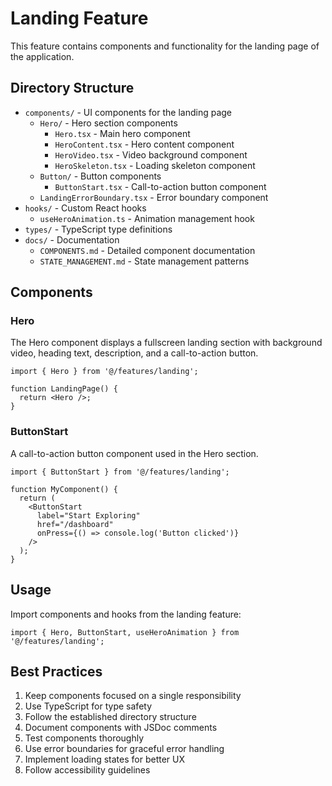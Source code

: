 # Landing Feature

This feature contains components and functionality for the landing page of the application.

## Directory Structure

- `components/` - UI components for the landing page
  - `Hero/` - Hero section components
    - `Hero.tsx` - Main hero component
    - `HeroContent.tsx` - Hero content component
    - `HeroVideo.tsx` - Video background component
    - `HeroSkeleton.tsx` - Loading skeleton component
  - `Button/` - Button components
    - `ButtonStart.tsx` - Call-to-action button component
  - `LandingErrorBoundary.tsx` - Error boundary component
- `hooks/` - Custom React hooks
  - `useHeroAnimation.ts` - Animation management hook
- `types/` - TypeScript type definitions
- `docs/` - Documentation
  - `COMPONENTS.md` - Detailed component documentation
  - `STATE_MANAGEMENT.md` - State management patterns

## Components

### Hero

The Hero component displays a fullscreen landing section with background video, heading text, description, and a call-to-action button.

```tsx
import { Hero } from '@/features/landing';

function LandingPage() {
  return <Hero />;
}
```

### ButtonStart

A call-to-action button component used in the Hero section.

```tsx
import { ButtonStart } from '@/features/landing';

function MyComponent() {
  return (
    <ButtonStart
      label="Start Exploring"
      href="/dashboard"
      onPress={() => console.log('Button clicked')}
    />
  );
}
```

## Usage

Import components and hooks from the landing feature:

```tsx
import { Hero, ButtonStart, useHeroAnimation } from '@/features/landing';
```

## Best Practices

1. Keep components focused on a single responsibility
2. Use TypeScript for type safety
3. Follow the established directory structure
4. Document components with JSDoc comments
5. Test components thoroughly
6. Use error boundaries for graceful error handling
7. Implement loading states for better UX
8. Follow accessibility guidelines 